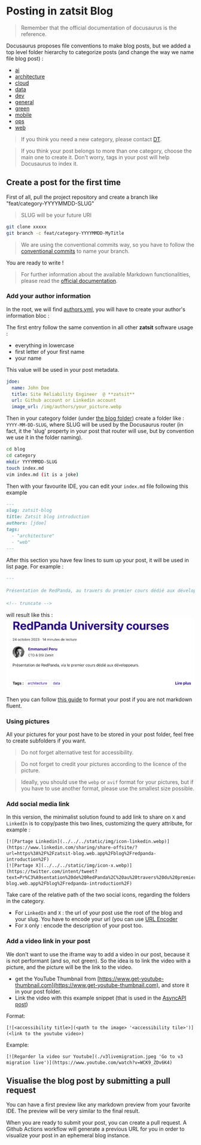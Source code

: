 # Posting in **zatsit** Blog

> Remember that the official documentation of docusaurus is the reference.

Docusaurus proposes file conventions to make blog posts, but we added a top level folder hierarchy to categorize posts
(and change the way we name file blog post) :

- [ai](blog%2Fai)
- [architecture](blog%2Farchitecture)
- [cloud](blog%2Fcloud)
- [data](blog%2Fdata)
- [dev](blog%2Fdev)
- [general](blog%2Fgeneral)
- [green](blog%2Fgreen)
- [mobile](blog%2Fmobile)
- [ops](blog%2Fops)
- [web](blog%2Fweb)

> If you think you need a new category, please contact [DT](mailto:dirtech@zatsit.fr).

> If you think your post belongs to more than one category, choose the main one to create it. 
> Don't worry, tags in your post will help Docusaurus to index it. 

## Create a post for the first time

First of all, pull the project repository and create a branch like "feat/category-YYYYMMDD-SLUG"
> SLUG will be your future URI

```sh
git clone xxxxx
git branch -c feat/category-YYYYMMDD-MyTitle
```

> We are using the conventional commits way, so you have to follow the [conventional commits](https://www.conventionalcommits.org/en/v1.0.0/) to name your branch.

You are ready to write !

> For further information about the available Markdown functionalities, please read the [official documentation](https://docusaurus.io/fr/docs/next/markdown-features).

### Add your author information

In the root, we will find [authors.yml](blog/authors.yml), you will have to create your author's information bloc : 

The first entry follow the same convention in all other **zatsit** software usage : 
- everything in lowercase
- first letter of your first name
- your name

This value will be used in your post metadata.

```yml
jdoe:
  name: John Doe
  title: Site Reliability Engineer  @ **zatsit**
  url: Github account or Linkedin account
  image_url: /img/authors/your_picture.webp
```

Then in your category folder (under [the blog folder](./blog)) create a folder like : `YYYY-MM-DD-SLUG`, where SLUG 
will be used by the Docusaurus router (in fact, it the 'slug' property in your post that router will use, 
but by convention we use it in the folder naming).


```sh
cd blog
cd category
mkdir YYYYMMDD-SLUG
touch index.md
vim index.md (it is a joke)
```
Then with your favourite IDE, you can edit your `index.md` file following this example

```md
---
slug: zatsit-blog
title: Zatsit blog introduction
authors: [jdoe]
tags: 
  - "architecture"
  - "web"
---
```

After this section you have few lines to sum up your post, it will be used in list page.
For example : 

```md
---

Présentation de RedPanda, au travers du premier cours dédié aux développeurs de la "RedPanda University".

<!-- truncate -->
```
will result like this : 
![Screenshot of the sumup in page list](./assets/posting-post-sumup.png "Screenshot of the sumup in page list")

Then you can follow [this guide](https://www.markdownguide.org/basic-syntax/) to format your post if you are not markdown fluent.

### Using pictures

All your pictures for your post have to be stored in your post folder, feel free to create subfolders if you want.

> Do not forget alternative test for accessibility.

> Do not forget to credit your pictures according to the licence of the picture.

> Ideally, you should use the `webp` or `avif` format for your pictures, but if you have to use another format, please use the smallest size possible.

### Add social media link

In this version, the minimalist solution found to add link to share on `X` and `LinkedIn` is to copy/paste this two lines, customizing the query attribute, for example : 
```
[![Partage Linkedin](../../../static/img/icon-linkedin.webp)](https://www.linkedin.com/sharing/share-offsite/?url=https%3A%2F%2Fzatsit-blog.web.app%2Fblog%2Fredpanda-introduction%2F)
[![Partage X](../../../static/img/icon-x.webp)](https://twitter.com/intent/tweet?text=Pr%C3%A9sentation%20de%20RedPanda%2C%20au%20travers%20du%20premier%20cours%20d%C3%A9di%C3%A9%20aux%20d%C3%A9veloppeurs%20de%20la%20%22RedPanda%20University%22%20que%20j%27ai%20suivi%2C%0Aje%20vous%20pr%C3%A9sente%20les%20grands%20principes%20et%20les%20premiers%20pas%20dans%20cet%20%C3%A9cosyst%C3%A8me&url=https%3A%2F%2Fzatsit-blog.web.app%2Fblog%2Fredpanda-introduction%2F)

```
Take care of the relative path of the two social icons, regarding the folders in the category.
- For `LinkedIn` and `X` : the url of your post use the root of the blog and your slug. You have to encode your url (you can use [URL Encoder](https://www.urlencoder.org/)
- For `X` only : encode the description of your post too.

### Add a video link in your post

We don't want to use the iframe way to add a video in our post, because it is not performant (and so, not green). So the idea is to link the video with a picture, and the picture will be the link to the video.

- get the YouTube Thumbnail from [https://www.get-youtube-thumbnail.com](https://www.get-youtube-thumbnail.com), and store it in your post folder.
- Link the video with this example snippet (that is used in the [AsyncAPI post](/blog/architecture/2023-12-21-AsyncAPI-3/index.md))

Format:
```
[![<accessibility title>](<path to the image> '<accessibility tile>')](<link to the youtube video>)
```
Example:
```
[![Regarder la video sur Youtube](./v3livemigration.jpeg 'Go to v3 migration live')](https://www.youtube.com/watch?v=WCK9_ZDv6K4)
```

## Visualise the blog post by submitting a pull request

You can have a first preview like any markdown preview from your favorite IDE. The preview will be very similar to the final result.

When you are ready to submit your post, you can create a pull request. A Github Actions workflow will generate
a previous URL for you in order to visualize your post in an ephemeral blog instance.

